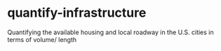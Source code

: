 # quantify-infrastructure
Quantifying the available housing and local roadway in the U.S. cities in terms of volume/ length
